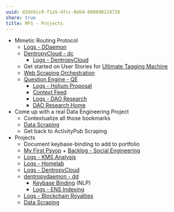 ```yaml
---
uuid: d2de5cc9-f1a5-4fcc-8eb4-008690124728
share: true
title: MFS - Projects
---
```

* Mimetic Routing Protocol
	* [Logs - DDaemon](/7621dfbb-6988-4e80-9836-a8011f664099)
	* [DentropyCloud - dc](/53b4819a-70af-4a7d-be7f-c79d3b1fa40a)
		* [Logs - DentropyCloud](/4e71511d-083c-4683-adb1-617be0f9f5be)
	* Get started on User Stories for [Ultimate Tagging Machine](/163c0664-6ffd-4777-9dca-ece7754d44c0)
	* [Web Scraping Orchestration](/dd43be98-5e8e-45b2-b279-6cfb7474bba9)
	* [Question Engine - QE](/cc5cc49d-f554-4f29-b31a-b8789688e6a3)
		* [Logs - Holium Proposal](/c80871f3-af43-45f8-a562-d84fdd046608)
		* [Context Feed](/645edce8-3a74-423c-a889-6fec0c1beaa9)
		* [Logs - DAO Research](/2fa7bcd5-8775-45f7-b6df-e86977b335f9)
		* [DAO Research Home](/63b4f695-2c15-4f11-bf8c-ac9b75d8f6a7)
* Come up with a real Data Engineering Project
	* Contextualize all those bookmarks
	* [Data Scraping](/undefined)
	* Get back to ActivityPub Scraping
* Projects
	* Document keybase-binding to add to portfolio
	* [My First Psyop](/undefined) + [Backlog - Social Engineering](/undefined)
	* [Logs - KMS Analysis](/b9ca9c26-5838-498b-9081-2ca3a77ce22f)
	* [Logs - Homelab](/undefined)
	* [Logs - DentropyCloud](/4e71511d-083c-4683-adb1-617be0f9f5be)
	* [dentropydaemon - dd](/074834fe-d249-470e-8349-0298a0b0efe7)
		* [Keybase Binding](/3ff1df10-10b8-4206-b9b2-3bbad4b748d5) (NLP)
		* [Logs - ENS Indexing](/3bbb81b1-154a-494f-acdf-781ad8ff35cf)
	* [Logs - Blockchain Royalties](/2e191352-0a11-410d-b4a5-50574257b3d6)
	* [Data Scraping](/undefined)